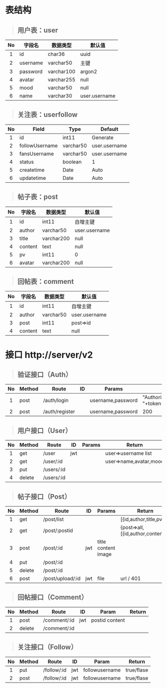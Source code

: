 <!--
 * @Description:
 * @Version: 1.0
 * @Date: 2021-08-14 20:04:57
 * @LastEditTime: 2021-08-27 17:49:52
-->

# 表结构

> ## 用户表：user

| No  | 字段名   | 数据类型   | 默认值        |
| :-: | -------- | ---------- | ------------- |
|  1  | id       | char36     | uuid          |
|  2  | username | varchar50  | 主键          |
|  3  | password | varchar100 | argon2        |
|  4  | avatar   | varchar255 | null          |
|  5  | mood     | varchar50  | null          |
|  6  | name     | varchar30  | user.username |

> ## 关注表：userfollow

| No  | Field          | Type      | Default       |
| :-: | -------------- | --------- | ------------- |
|  1  | id             | int11     | Generate      |
|  2  | followUsername | varchar50 | user.username |
|  3  | fansUsername   | varchar50 | user.username |
|  4  | status         | boolean   | 1             |
|  5  | createtime     | Date      | Auto          |
|  6  | updatetime     | Date      | Auto          |

> ## 帖子表：post

| No  | 字段名  | 数据类型   | 默认值        |
| :-: | ------- | ---------- | ------------- |
|  1  | id      | int11      | 自增主键      |
|  2  | author  | varchar50  | user.username |
|  3  | title   | varchar200 | null          |
|  4  | content | text       | null          |
|  5  | pv      | int11      | 0             |
|  6  | avatar  | varchar200 | null          |

> ## 回帖表：comment

| No  | 字段名  | 数据类型  | 默认值        |
| :-: | ------- | --------- | ------------- |
|  1  | id      | int11     | 自增主键      |
|  2  | author  | varchar50 | user.username |
|  3  | post    | int11     | post=>id      |
|  4  | content | text      | null          |

# 接口 http://server/v2

> ## 验证接口（Auth）

| No  | Method | Route          | ID  | Params            | Return                          |
| :-: | ------ | -------------- | :-: | ----------------- | ------------------------------- |
|  1  | post   | /auth/login    |     | username,password | "Authorization":"Bearer "+token |
|  2  | post   | /auth/register |     | username,password | 200                             |

> ## 用户接口（User）

| No  | Method | Route      | ID  | Params | Return                 |
| :-: | ------ | ---------- | :-: | ------ | ---------------------- |
|  1  | get    | /user      | jwt |        | user=>username list    |
|  2  | get    | /user/:id  |     |        | user=>name,avatar,mood |
|  3  | put    | /users/:id |     |        |                        |
|  4  | delete | /users/:id |     |        |                        |

> ## 帖子接口（Post）

| No  | Method | Route            | ID  | Params              | Return                             |
| :-: | ------ | ---------------- | :-: | ------------------- | ---------------------------------- |
|  1  | get    | /post/list       |     |                     | [{id,author,title,pv}]             |
|  2  | get    | /post/:postid    |     |                     | {post=>all, [{id,author,content}]} |
|  3  | post   | /post/:id        | jwt | title content image |                                    |
|  4  | put    | /post/:id        |     |                     |                                    |
|  5  | delete | /post/:id        |     |                     |                                    |
|  6  | post   | /post/upload/:id | jwt | file                | url / 401                          |

> ## 回帖接口（Comment）

| No  | Method | Route        | ID  | Param          | Return |
| :-: | ------ | ------------ | :-: | -------------- | ------ |
|  1  | post   | /comment/:id | jwt | postid content |        |
|  2  | delete | /comment/:id |     |                |        |

> ## 关注接口（Follow）

| No  | Method | Route       | ID  | Param          | Return     |
| :-: | ------ | ----------- | :-: | -------------- | ---------- |
|  1  | put    | /follow/:id | jwt | followusername | true/flase |
|  2  | post   | /follow/:id | jwt | followusername | true/flase |
